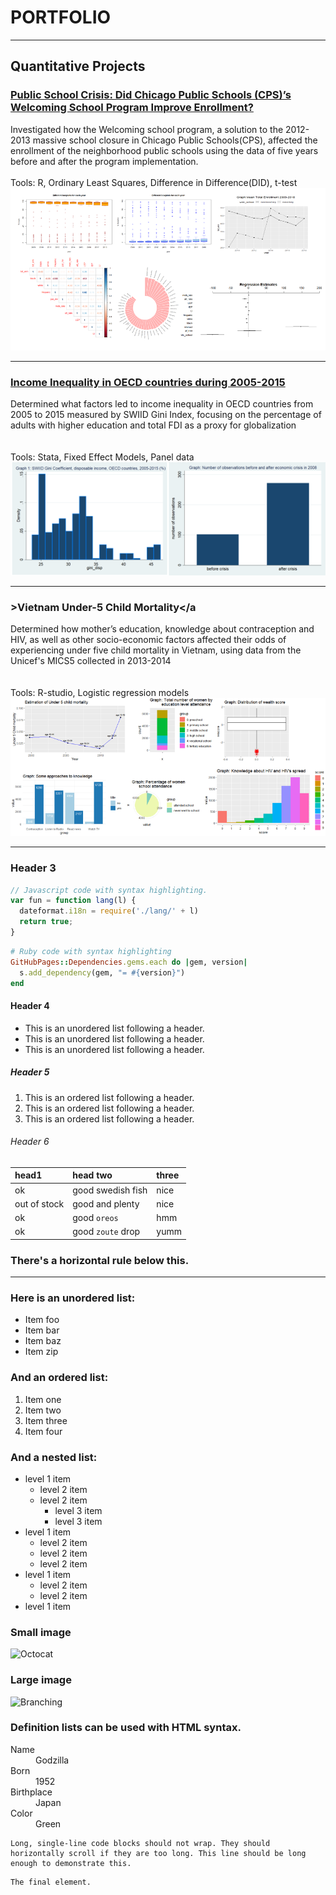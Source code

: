 # PORTFOLIO
---
## Quantitative Projects
### <a href = "https://drive.google.com/file/d/1KL5mN7bDt7ImcYjA4qzgTsFKY_aIpIUI/view?usp=sharing/">Public School Crisis: Did Chicago Public Schools (CPS)’s Welcoming School Program Improve Enrollment?</a>

Investigated how the Welcoming school program, a solution to the 2012-2013 massive school closure in Chicago Public Schools(CPS), affected the enrollment of the neighborhood public schools using the data of five years before and after the program implementation.
<br><br>
Tools: R, Ordinary Least Squares, Difference in Difference(DID), t-test
<img src='/Quant Project 1.png'/>


---
### <a href = "https://drive.google.com/file/d/12ghfNiVnfLmyp8JQjra2YOAJWPYExubu/view?usp=sharing/">Income Inequality in OECD countries during 2005-2015</a>

Determined what factors led to income inequality in OECD countries from 2005 to 2015 measured by SWIID Gini Index, focusing on the percentage of adults with higher education and total FDI as a proxy for globalization
<br><br>	
Tools: Stata, Fixed Effect Models, Panel data
<br>
<img src='/Quant Project 2.png'/>

---
### >Vietnam Under-5 Child Mortality</a

Determined how mother’s education, knowledge about contraception and HIV, as well as other socio-economic factors affected their odds of experiencing under five child mortality in Vietnam, using data from the Unicef's MICS5 collected in 2013-2014
<br><br>	
Tools: R-studio, Logistic regression models
<img src='/Quant Project 3.png'/>

---
### Header 3

```js
// Javascript code with syntax highlighting.
var fun = function lang(l) {
  dateformat.i18n = require('./lang/' + l)
  return true;
}
```

```ruby
# Ruby code with syntax highlighting
GitHubPages::Dependencies.gems.each do |gem, version|
  s.add_dependency(gem, "= #{version}")
end
```

#### Header 4

*   This is an unordered list following a header.
*   This is an unordered list following a header.
*   This is an unordered list following a header.

##### Header 5

1.  This is an ordered list following a header.
2.  This is an ordered list following a header.
3.  This is an ordered list following a header.

###### Header 6

| head1        | head two          | three |
|:-------------|:------------------|:------|
| ok           | good swedish fish | nice  |
| out of stock | good and plenty   | nice  |
| ok           | good `oreos`      | hmm   |
| ok           | good `zoute` drop | yumm  |

### There's a horizontal rule below this.

* * *

### Here is an unordered list:

*   Item foo
*   Item bar
*   Item baz
*   Item zip

### And an ordered list:

1.  Item one
1.  Item two
1.  Item three
1.  Item four

### And a nested list:

- level 1 item
  - level 2 item
  - level 2 item
    - level 3 item
    - level 3 item
- level 1 item
  - level 2 item
  - level 2 item
  - level 2 item
- level 1 item
  - level 2 item
  - level 2 item
- level 1 item

### Small image

![Octocat](https://github.githubassets.com/images/icons/emoji/octocat.png)

### Large image

![Branching](https://guides.github.com/activities/hello-world/branching.png)


### Definition lists can be used with HTML syntax.

<dl>
<dt>Name</dt>
<dd>Godzilla</dd>
<dt>Born</dt>
<dd>1952</dd>
<dt>Birthplace</dt>
<dd>Japan</dd>
<dt>Color</dt>
<dd>Green</dd>
</dl>

```
Long, single-line code blocks should not wrap. They should horizontally scroll if they are too long. This line should be long enough to demonstrate this.
```

```
The final element.
```

